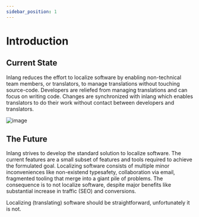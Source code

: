 ```yaml
---
sidebar_position: 1
---
```


# Introduction

## Current State

Inlang reduces the effort to localize software by enabling non-technical team members, or translators, to manage translations without touching source-code. Developers are reliefed from managing translations and can focus on writing code. Changes are synchronized with inlang which enables translators to do their work without contact between developers and translators.

![image](/img/dashboard-example.webp)

## The Future

Inlang strives to develop the standard solution to localize software. The current features are a small subset of features and tools required to achieve the formulated goal. Localizing software consists of multiple minor inconveniences like non-existend typesafety, collaboration via email, fragmented tooling that merge into a giant pile of problems. The consequence is to not localize software, despite major benefits like substantial increase in traffic (SEO) and conversions.

Localizing (translating) software should be straightforward, unfortunately it is not.
